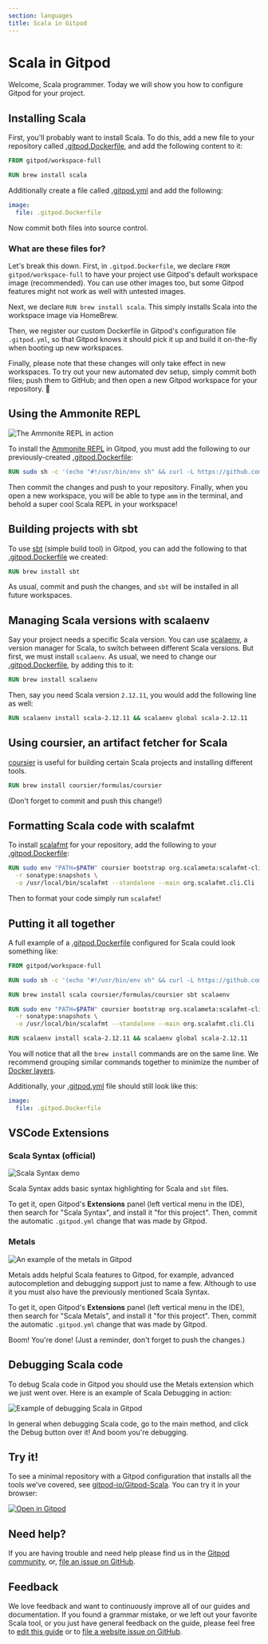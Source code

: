 ```yaml
---
section: languages
title: Scala in Gitpod
---
```


<script context="module">
  export const prerender = true;
</script>

# Scala in Gitpod

Welcome, Scala programmer. Today we will show you how to configure Gitpod for your project.

## Installing Scala

First, you'll probably want to install Scala. To do this, add a new file to your repository called [.gitpod.Dockerfile](/docs/config-docker), and add the following content to it:

```dockerfile
FROM gitpod/workspace-full

RUN brew install scala
```

Additionally create a file called [.gitpod.yml](/docs/config-gitpod-file) and add the following:

```YAML
image:
  file: .gitpod.Dockerfile
```

Now commit both files into source control.

### What are these files for?

Let's break this down. First, in `.gitpod.Dockerfile`, we declare `FROM gitpod/workspace-full` to have your project use Gitpod's default workspace image (recommended). You can use other images too, but some Gitpod features might not work as well with untested images.

Next, we declare `RUN brew install scala`. This simply installs Scala into the workspace image via HomeBrew.

Then, we register our custom Dockerfile in Gitpod's configuration file `.gitpod.yml`, so that Gitpod knows it should pick it up and build it on-the-fly when booting up new workspaces.

Finally, please note that these changes will only take effect in new workspaces. To try out your new automated dev setup, simply commit both files; push them to GitHub; and then open a new Gitpod workspace for your repository. 🚀

## Using the Ammonite REPL

![The Ammonite REPL in action](../../../static/images/docs/AmmoniteRepl.png)

To install the [Ammonite REPL](https://ammonite.io/) in Gitpod, you must add the following to our previously-created [.gitpod.Dockerfile](/docs/config-docker):

```dockerfile
RUN sudo sh -c '(echo "#!/usr/bin/env sh" && curl -L https://github.com/lihaoyi/Ammonite/releases/download/2.0.4/2.13-2.0.4) > /usr/local/bin/amm && chmod +x /usr/local/bin/amm'
```

Then commit the changes and push to your repository. Finally, when you open a new workspace, you will be able to type `amm` in the terminal, and behold a super cool Scala REPL in your workspace!

## Building projects with sbt

To use [sbt](https://www.scala-sbt.org/) (simple build tool) in Gitpod, you can add the following to that [.gitpod.Dockerfile](/docs/config-docker) we created:

```dockerfile
RUN brew install sbt
```

As usual, commit and push the changes, and `sbt` will be installed in all future workspaces.

## Managing Scala versions with scalaenv

Say your project needs a specific Scala version. You can use [scalaenv](https://github.com/scalaenv/scalaenv), a version manager for Scala, to switch between different Scala versions. But first, we must install `scalaenv`. As usual, we need to change our [.gitpod.Dockerfile](/docs/config-docker), by adding this to it:

```dockerfile
RUN brew install scalaenv
```

Then, say you need Scala version `2.12.11`, you would add the following line as well:

```dockerfile
RUN scalaenv install scala-2.12.11 && scalaenv global scala-2.12.11
```

## Using coursier, an artifact fetcher for Scala

[coursier](https://get-coursier.io/) is useful for building certain Scala projects and installing different tools.

```dockerfile
RUN brew install coursier/formulas/coursier
```

(Don't forget to commit and push this change!)

## Formatting Scala code with scalafmt

To install [scalafmt](https://scalameta.org/scalafmt/) for your repository, add the following to your [.gitpod.Dockerfile](/docs/config-docker):

```dockerfile
RUN sudo env "PATH=$PATH" coursier bootstrap org.scalameta:scalafmt-cli_2.12:2.4.2 \
  -r sonatype:snapshots \
  -o /usr/local/bin/scalafmt --standalone --main org.scalafmt.cli.Cli
```

Then to format your code simply run `scalafmt`!

## Putting it all together

A full example of a [.gitpod.Dockerfile](/docs/config-docker) configured for Scala could look something like:

```dockerfile
FROM gitpod/workspace-full

RUN sudo sh -c '(echo "#!/usr/bin/env sh" && curl -L https://github.com/lihaoyi/Ammonite/releases/download/2.0.4/2.13-2.0.4) > /usr/local/bin/amm && chmod +x /usr/local/bin/amm'

RUN brew install scala coursier/formulas/coursier sbt scalaenv

RUN sudo env "PATH=$PATH" coursier bootstrap org.scalameta:scalafmt-cli_2.12:2.4.2 \
  -r sonatype:snapshots \
  -o /usr/local/bin/scalafmt --standalone --main org.scalafmt.cli.Cli

RUN scalaenv install scala-2.12.11 && scalaenv global scala-2.12.11
```

You will notice that all the `brew install` commands are on the same line. We recommend grouping similar commands together to minimize the number of [Docker layers](https://docs.docker.com/develop/develop-images/dockerfile_best-practices/#minimize-the-number-of-layers).

Additionally, your [.gitpod.yml](/docs/config-gitpod-file) file should still look like this:

```YAML
image:
  file: .gitpod.Dockerfile
```

## VSCode Extensions

### Scala Syntax (official)

![Scala Syntax demo](../../../static/images/docs/scala-syntax.png)

Scala Syntax adds basic syntax highlighting for Scala and `sbt` files.

To get it, open Gitpod's **Extensions** panel (left vertical menu in the IDE), then search for "Scala Syntax", and install it "for this project". Then, commit the automatic `.gitpod.yml` change that was made by Gitpod.

### Metals

![An example of the metals in Gitpod](../../../static/images/docs/metals-demo.png)

Metals adds helpful Scala features to Gitpod, for example, advanced autocompletion and debugging support just to name a few. Although to use it you must also have the previously mentioned Scala Syntax.

To get it, open Gitpod's **Extensions** panel (left vertical menu in the IDE), then search for "Scala Metals", and install it "for this project". Then, commit the automatic `.gitpod.yml` change that was made by Gitpod.

Boom! You're done! (Just a reminder, don't forget to push the changes.)

## Debugging Scala code

To debug Scala code in Gitpod you should use the Metals extension which we just went over. Here is an example of Scala Debugging in action:

![Example of debugging Scala in Gitpod](../../../static/images/docs/scala-debug.gif)

In general when debugging Scala code, go to the main method, and click the Debug button over it! And boom you're debugging.

## Try it!

To see a minimal repository with a Gitpod configuration that installs all the tools we've covered, see [gitpod-io/Gitpod-Scala](https://github.com/gitpod-io/Gitpod-Scala). You can try it in your browser:

[![Open in Gitpod](https://gitpod.io/button/open-in-gitpod.svg)](https://gitpod.io/#https://github.com/gitpod-io/Gitpod-Scala)

## Need help?

If you are having trouble and need help please find us in the [Gitpod community](https://community.gitpod.io/), or, [file an issue on GitHub](https://github.com/gitpod-io/gitpod/issues/new/choose).

## Feedback

We love feedback and want to continuously improve all of our guides and documentation. If you found a grammar mistake, or we left out your favorite Scala tool, or you just have general feedback on the guide, please feel free to [edit this guide](https://gitpod.io/#https://github.com/gitpod-io/website/blob/master/src/docs/languages/scala.md) or to [file a website issue on GitHub](https://github.com/gitpod-io/website/issues/new/choose).
